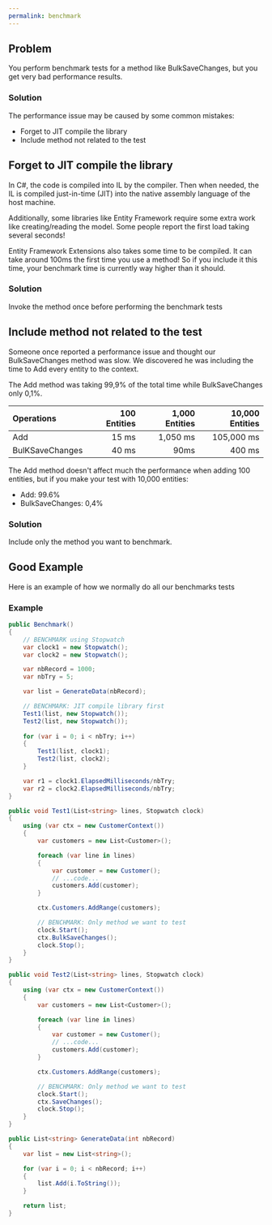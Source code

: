 ```yaml
---
permalink: benchmark
---
```


## Problem
You perform benchmark tests for a method like BulkSaveChanges, but you get very bad performance results.

### Solution
The performance issue may be caused by some common mistakes:

- Forget to JIT compile the library
- Include method not related to the test



## Forget to JIT compile the library
In C#, the code is compiled into IL by the compiler. Then when needed, the IL is compiled just-in-time (JIT) into the native assembly language of the host machine.

Additionally, some libraries like Entity Framework require some extra work like creating/reading the model. Some people report the first load taking several seconds!

Entity Framework Extensions also takes some time to be compiled. It can take around 100ms the first time you use a method! So if you include it this time, your benchmark time is currently way higher than it should.

### Solution
Invoke the method once before performing the benchmark tests

## Include method not related to the test
Someone once reported a performance issue and thought our BulkSaveChanges method was slow. We discovered he was including the time to Add every entity to the context.

The Add method was taking 99,9% of the total time while BulkSaveChanges only 0,1%.


| Operations | 100 Entities | 1,000 Entities | 10,000 Entities |
| :--------- | -----------: | -------------: | --------------: |
| Add             | 15 ms        | 1,050 ms       | 105,000 ms      |
| BulKSaveChanges | 40 ms        | 90ms           | 400 ms     |


The Add method doesn't affect much the performance when adding 100 entities, but if you make your test with 10,000 entities:
 - Add: 99.6%
 - BulkSaveChanges: 0,4%

### Solution
Include only the method you want to benchmark.

## Good Example
Here is an example of how we normally do all our benchmarks tests

### Example

```csharp
public Benchmark()
{
    // BENCHMARK using Stopwatch
    var clock1 = new Stopwatch();
    var clock2 = new Stopwatch();

    var nbRecord = 1000;
    var nbTry = 5;

    var list = GenerateData(nbRecord);

    // BENCHMARK: JIT compile library first
    Test1(list, new Stopwatch());
    Test2(list, new Stopwatch());
    
    for (var i = 0; i < nbTry; i++)
    {
        Test1(list, clock1);
        Test2(list, clock2);
    }

    var r1 = clock1.ElapsedMilliseconds/nbTry;
    var r2 = clock2.ElapsedMilliseconds/nbTry;
}

public void Test1(List<string> lines, Stopwatch clock)
{
    using (var ctx = new CustomerContext())
    {
        var customers = new List<Customer>();

        foreach (var line in lines)
        {
            var customer = new Customer();
            // ...code...
            customers.Add(customer);
        }

        ctx.Customers.AddRange(customers);

        // BENCHMARK: Only method we want to test
        clock.Start();
        ctx.BulkSaveChanges();
        clock.Stop();
    }
}

public void Test2(List<string> lines, Stopwatch clock)
{
    using (var ctx = new CustomerContext())
    {
        var customers = new List<Customer>();

        foreach (var line in lines)
        {
            var customer = new Customer();
            // ...code...
            customers.Add(customer);
        }

        ctx.Customers.AddRange(customers);

        // BENCHMARK: Only method we want to test
        clock.Start();
        ctx.SaveChanges();
        clock.Stop();
    }
}

public List<string> GenerateData(int nbRecord)
{
	var list = new List<string>();

	for (var i = 0; i < nbRecord; i++)
	{
		list.Add(i.ToString());
	}

	return list;
}
```

